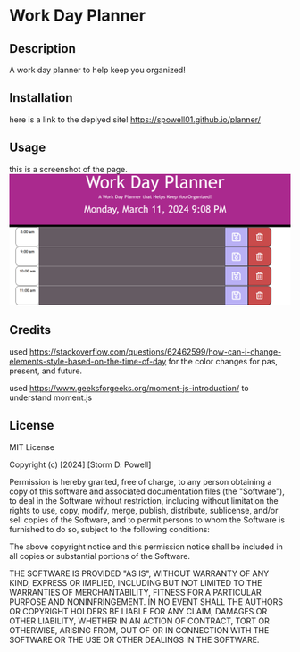 # Work Day Planner

## Description

A work day planner to help keep you organized! 

## Installation
here is a link to the deplyed site!
https://spowell01.github.io/planner/

## Usage
this is a screenshot of the page.
![Screenshot of webpage.](assets/img/planner-ss.png)

## Credits
used https://stackoverflow.com/questions/62462599/how-can-i-change-elements-style-based-on-the-time-of-day for the color changes for pas, present, and future.

used https://www.geeksforgeeks.org/moment-js-introduction/ to understand moment.js

## License

MIT License

Copyright (c) [2024] [Storm D. Powell]

Permission is hereby granted, free of charge, to any person obtaining a copy
of this software and associated documentation files (the "Software"), to deal
in the Software without restriction, including without limitation the rights
to use, copy, modify, merge, publish, distribute, sublicense, and/or sell
copies of the Software, and to permit persons to whom the Software is
furnished to do so, subject to the following conditions:

The above copyright notice and this permission notice shall be included in all
copies or substantial portions of the Software.

THE SOFTWARE IS PROVIDED "AS IS", WITHOUT WARRANTY OF ANY KIND, EXPRESS OR
IMPLIED, INCLUDING BUT NOT LIMITED TO THE WARRANTIES OF MERCHANTABILITY,
FITNESS FOR A PARTICULAR PURPOSE AND NONINFRINGEMENT. IN NO EVENT SHALL THE
AUTHORS OR COPYRIGHT HOLDERS BE LIABLE FOR ANY CLAIM, DAMAGES OR OTHER
LIABILITY, WHETHER IN AN ACTION OF CONTRACT, TORT OR OTHERWISE, ARISING FROM,
OUT OF OR IN CONNECTION WITH THE SOFTWARE OR THE USE OR OTHER DEALINGS IN THE
SOFTWARE.